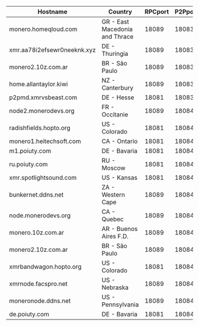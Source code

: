 Hostname | Country | RPCport | P2Pport
--- | --- | --- | ---
monero.homeqloud.com | GR - East Macedonia and Thrace | 18089 | 18083
xmr.aa78i2efsewr0neeknk.xyz | DE - Thuringia | 18089 | 18083
monero2.10z.com.ar | BR - São Paulo | 18089 | 18083
home.allantaylor.kiwi | NZ - Canterbury | 18089 | 18083
p2pmd.xmrvsbeast.com | DE - Hesse | 18081 | 18083
node2.monerodevs.org | FR - Occitanie | 18089 | 18084
radishfields.hopto.org | US - Colorado | 18081 | 18084
monero1.heitechsoft.com | CA - Ontario | 18081 | 18084
m1.poiuty.com | DE - Bavaria | 18081 | 18084
ru.poiuty.com | RU - Moscow | 18081 | 18084
xmr.spotlightsound.com | US - Kansas | 18081 | 18084
bunkernet.ddns.net | ZA - Western Cape | 18089 | 18084
node.monerodevs.org | CA - Quebec | 18089 | 18084
monero.10z.com.ar | AR - Buenos Aires F.D. | 18089 | 18084
monero2.10z.com.ar | BR - São Paulo | 18089 | 18084
xmrbandwagon.hopto.org | US - Colorado | 18081 | 18084
xmrnode.facspro.net | US - Nebraska | 18089 | 18084
moneronode.ddns.net | US - Pennsylvania | 18089 | 18084
de.poiuty.com | DE - Bavaria | 18081 | 18084
